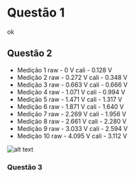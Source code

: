 # Questão 1

ok

## Questão 2

* Medição 1
raw - 0 V
cali - 0.128 V
* Medição 2
raw - 0.272 V
cali - 0.348 V
* Medição 3
raw - 0.663 V
cali - 0.666 V
* Medição 4
raw - 1.071 V
cali - 0.994 V
* Medição 5
raw - 1.471 V
cali - 1.317 V
* Medição 6
raw - 1.871 V
cali - 1.640 V
* Medição 7
raw - 2.269 V
cali - 1.956 V
* Medição 8
raw - 2.661 V
cali - 2.280 V
* Medição 9 
raw - 3.033 V
cali - 2.594 V
* Medição 10
raw - 4.095 V
cali - 3.112 V

![alt text](http://url/to/img.png)

### Questão 3

